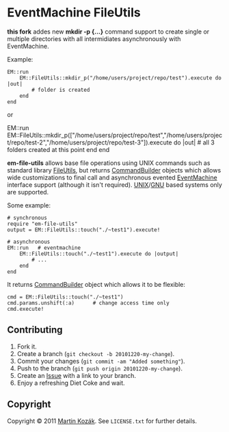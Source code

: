 EventMachine FileUtils
======================

**this fork** addes new **mkdir -p {...}** command support to create single or multiple directories with all intermidiates asynchronously with EventMachine. 

Example:

	EM::run   
		EM::FileUtils::mkdir_p("/home/users/project/repo/test").execute do |out|
	        # folder is created
	    end
	end	
	
or

EM::run   
	EM::FileUtils::mkdir_p(["/home/users/project/repo/test","/home/users/project/repo/test-2","/home/users/project/repo/test-3"]).execute do |out|
        # all 3 folders created at this point
    end
end	

**em-file-utils** allows base file operations using UNIX commands such 
as standard library [FileUtils][1], but returns [CommandBuilder][2] 
objects which allows wide customizations to final call and asynchronous 
evented [EventMachine][3] interface support (although it isn't required). 
[UNIX][4]/[GNU][5] based systems only are supported. 

Some example:

    # synchronous
    require "em-file-utils"
    output = EM::FileUtils::touch("./~test1").execute!
    
    # asynchronous
    EM::run   # eventmachine
        EM::FileUtils::touch("./~test1").execute do |output|
            # ...
        end
    end
    
It returns [CommandBuilder][2] object which allows it to be flexible:
    
    cmd = EM::FileUtils::touch("./~test1")
    cmd.params.unshift(:a)      # change access time only 
    cmd.execute!
    
Contributing
------------

1. Fork it.
2. Create a branch (`git checkout -b 20101220-my-change`).
3. Commit your changes (`git commit -am "Added something"`).
4. Push to the branch (`git push origin 20101220-my-change`).
5. Create an [Issue][9] with a link to your branch.
6. Enjoy a refreshing Diet Coke and wait.


Copyright
---------

Copyright &copy; 2011 [Martin Kozák][10]. See `LICENSE.txt` for
further details.

[1]: http://ruby-doc.org/stdlib/libdoc/fileutils/rdoc/classes/FileUtils.html
[2]: http://github.com/martinkozak/command-builder
[3]: http://rubyeventmachine.com/
[4]: http://en.wikipedia.org/wiki/Unix
[5]: http://en.wikipedia.org/wiki/GNU
[9]: http://github.com/martinkozak/em-file-utils/issues
[10]: http://www.martinkozak.net/
